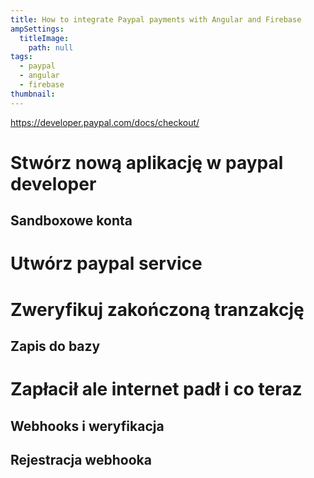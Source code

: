```yaml
---
title: How to integrate Paypal payments with Angular and Firebase
ampSettings:
  titleImage:
    path: null
tags:
  - paypal
  - angular
  - firebase
thumbnail:
---
```



https://developer.paypal.com/docs/checkout/

# Stwórz nową aplikację w paypal developer

## Sandboxowe konta

# Utwórz paypal service

# Zweryfikuj zakończoną tranzakcję

## Zapis do bazy

# Zapłacił ale internet padł i co teraz

## Webhooks i weryfikacja

## Rejestracja webhooka

